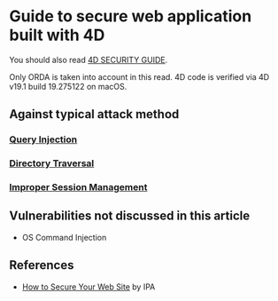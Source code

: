 # Guide to secure web application built with 4D

You should also read [4D SECURITY GUIDE](https://blog.4d.com/4d-security-guide/).

Only ORDA is taken into account in this read.
4D code is verified via 4D v19.1 build 19.275122 on macOS.

## Against typical attack method

### [Query Injection](Query-Injection.html)
### [Directory Traversal](Directory-Traversal.html)
### [Improper Session Management](Improper-Session-Management.html)

## Vulnerabilities not discussed in this article

- OS Command Injection

## References

- [How to Secure Your Web Site](https://www.ipa.go.jp/security/vuln/websecurity.html) by IPA
